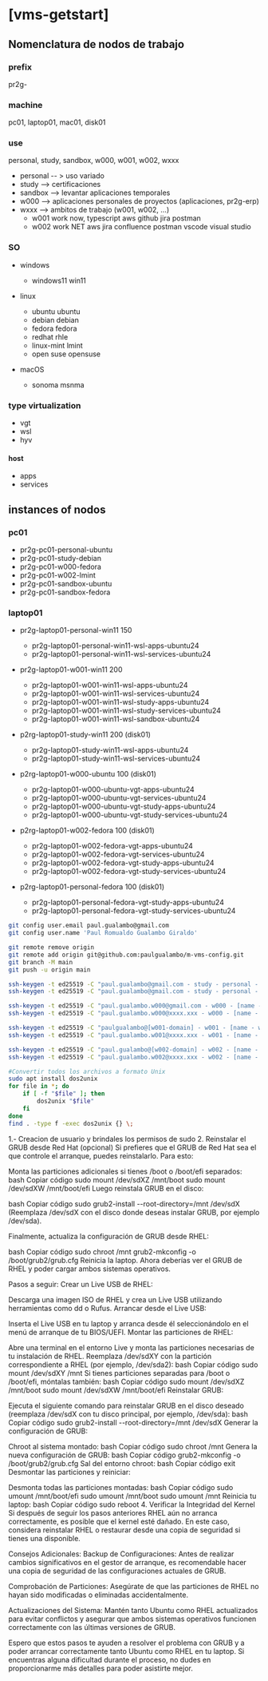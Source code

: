# [vms-getstart]

## Nomenclatura de nodos de trabajo

### prefix

pr2g-

### machine

pc01, laptop01, mac01, disk01

### use

personal, study, sandbox, w000, w001, w002, wxxx
- personal -- > uso variado
- study --> certificaciones
- sandbox --> levantar aplicaciones temporales
- w000 --> aplicaciones personales de proyectos (aplicaciones, pr2g-erp)
- wxxx --> ambitos de trabajo (w001, w002, ...)
  - w001 work now, typescript aws github jira postman
  - w002 work NET aws jira confluence postman vscode visual studio 

### SO

- windows
  - windows11 win11

- linux
  - ubuntu      ubuntu
  - debian      debian
  - fedora      fedora
  - redhat      rhle
  - linux-mint  lmint
  - open suse   opensuse

- macOS
  - sonoma   msnma  

### type virtualization

- vgt
- wsl
- hyv

#### host

- apps
- services

## instances of nodos

### pc01

- pr2g-pc01-personal-ubuntu
- pr2g-pc01-study-debian
- pr2g-pc01-w000-fedora
- pr2g-pc01-w002-lmint
- pr2g-pc01-sandbox-ubuntu
- pr2g-pc01-sandbox-fedora

### laptop01

- pr2g-laptop01-personal-win11      150
    - pr2g-laptop01-personal-win11-wsl-apps-ubuntu24
    - pr2g-laptop01-personal-win11-wsl-services-ubuntu24

- pr2g-laptop01-w001-win11          200
    - pr2g-laptop01-w001-win11-wsl-apps-ubuntu24
    - pr2g-laptop01-w001-win11-wsl-services-ubuntu24
    - pr2g-laptop01-w001-win11-wsl-study-apps-ubuntu24
    - pr2g-laptop01-w001-win11-wsl-study-services-ubuntu24
    - pr2g-laptop01-w001-win11-wsl-sandbox-ubuntu24

- p2rg-laptop01-study-win11         200 (disk01)
    - pr2g-laptop01-study-win11-wsl-apps-ubuntu24
    - pr2g-laptop01-study-win11-wsl-services-ubuntu24

- p2rg-laptop01-w000-ubuntu         100 (disk01)
    - pr2g-laptop01-w000-ubuntu-vgt-apps-ubuntu24
    - pr2g-laptop01-w000-ubuntu-vgt-services-ubuntu24
    - pr2g-laptop01-w000-ubuntu-vgt-study-apps-ubuntu24
    - pr2g-laptop01-w000-ubuntu-vgt-study-services-ubuntu24

- p2rg-laptop01-w002-fedora         100 (disk01)
    - pr2g-laptop01-w002-fedora-vgt-apps-ubuntu24
    - pr2g-laptop01-w002-fedora-vgt-services-ubuntu24
    - pr2g-laptop01-w002-fedora-vgt-study-apps-ubuntu24
    - pr2g-laptop01-w002-fedora-vgt-study-services-ubuntu24

- p2rg-laptop01-personal-fedora     100 (disk01)
    - pr2g-laptop01-personal-fedora-vgt-study-apps-ubuntu24
    - pr2g-laptop01-personal-fedora-vgt-study-services-ubuntu24

```sh
git config user.email paul.gualambo@gmail.com
git config user.name 'Paul Romualdo Gualambo Giraldo'

git remote remove origin
git remote add origin git@github.com:paulgualambo/m-vms-config.git
git branch -M main
git push -u origin main

ssh-keygen -t ed25519 -C "paul.gualambo@gmail.com - study - personal - sandbox" -f 'c:/Users/paul/.ssh/paul-study-personal-sandbox-id-key_ed25519'
ssh-keygen -t ed25519 -C "paul.gualambo@gmail.com - study - personal - sandbox" -f '/home/paul/.ssh/p2rg-study-personal-sandbox-id-key_ed25519'

ssh-keygen -t ed25519 -C "paul.gualambo.w000@gmail.com - w000 - [name - w000]" -f 'c:/Users/paul/.ssh/paul-w000-id-key_ed25519'
ssh-keygen -t ed25519 -C "paul.gualambo.w000@xxxx.xxx - w000 - [name - w000]" -f '/home/paul/.ssh/p2rg-w000-id-key_ed25519'

ssh-keygen -t ed25519 -C "paulgualambo@[w001-domain] - w001 - [name - w001]" -f 'c:/Users/paul/.ssh/paul-w001-id-key_ed25519'
ssh-keygen -t ed25519 -C "paul.gualambo.w001@xxxx.xxx - w001 - [name - w000]" -f '/home/paul/.ssh/p2rg-w001-id-key_ed25519'

ssh-keygen -t ed25519 -C "paul.gualambo@[w002-domain] - w002 - [name - w002]" -f 'c:/Users/paul/.ssh/paul-w002-id-key_ed25519'
ssh-keygen -t ed25519 -C "paul.gualambo.w002@xxxx.xxx - w002 - [name - w002]" -f '/home/paul/.ssh/p2rg-w002-id-key_ed25519'
```


```sh
#Convertir todos los archivos a formato Unix
sudo apt install dos2unix
for file in *; do
    if [ -f "$file" ]; then
        dos2unix "$file"
    fi
done
find . -type f -exec dos2unix {} \;
```

1.- Creacion de usuario y brindales los permisos de sudo
2. Reinstalar el GRUB desde Red Hat (opcional)
Si prefieres que el GRUB de Red Hat sea el que controle el arranque, puedes reinstalarlo. Para esto:

Monta las particiones adicionales si tienes /boot o /boot/efi separados:
bash
Copiar código
sudo mount /dev/sdXZ /mnt/boot
sudo mount /dev/sdXW /mnt/boot/efi
Luego reinstala GRUB en el disco:

bash
Copiar código
sudo grub2-install --root-directory=/mnt /dev/sdX
(Reemplaza /dev/sdX con el disco donde deseas instalar GRUB, por ejemplo /dev/sda).

Finalmente, actualiza la configuración de GRUB desde RHEL:

bash
Copiar código
sudo chroot /mnt
grub2-mkconfig -o /boot/grub2/grub.cfg
Reinicia la laptop. Ahora deberías ver el GRUB de RHEL y poder cargar ambos sistemas operativos.

Pasos a seguir:
Crear un Live USB de RHEL:

Descarga una imagen ISO de RHEL y crea un Live USB utilizando herramientas como dd o Rufus.
Arrancar desde el Live USB:

Inserta el Live USB en tu laptop y arranca desde él seleccionándolo en el menú de arranque de tu BIOS/UEFI.
Montar las particiones de RHEL:

Abre una terminal en el entorno Live y monta las particiones necesarias de tu instalación de RHEL. Reemplaza /dev/sdXY con la partición correspondiente a RHEL (por ejemplo, /dev/sda2):
bash
Copiar código
sudo mount /dev/sdXY /mnt
Si tienes particiones separadas para /boot o /boot/efi, móntalas también:
bash
Copiar código
sudo mount /dev/sdXZ /mnt/boot
sudo mount /dev/sdXW /mnt/boot/efi
Reinstalar GRUB:

Ejecuta el siguiente comando para reinstalar GRUB en el disco deseado (reemplaza /dev/sdX con tu disco principal, por ejemplo, /dev/sda):
bash
Copiar código
sudo grub2-install --root-directory=/mnt /dev/sdX
Generar la configuración de GRUB:

Chroot al sistema montado:
bash
Copiar código
sudo chroot /mnt
Genera la nueva configuración de GRUB:
bash
Copiar código
grub2-mkconfig -o /boot/grub2/grub.cfg
Sal del entorno chroot:
bash
Copiar código
exit
Desmontar las particiones y reiniciar:

Desmonta todas las particiones montadas:
bash
Copiar código
sudo umount /mnt/boot/efi
sudo umount /mnt/boot
sudo umount /mnt
Reinicia tu laptop:
bash
Copiar código
sudo reboot
4. Verificar la Integridad del Kernel
Si después de seguir los pasos anteriores RHEL aún no arranca correctamente, es posible que el kernel esté dañado. En este caso, considera reinstalar RHEL o restaurar desde una copia de seguridad si tienes una disponible.

Consejos Adicionales:
Backup de Configuraciones: Antes de realizar cambios significativos en el gestor de arranque, es recomendable hacer una copia de seguridad de las configuraciones actuales de GRUB.

Comprobación de Particiones: Asegúrate de que las particiones de RHEL no hayan sido modificadas o eliminadas accidentalmente.

Actualizaciones del Sistema: Mantén tanto Ubuntu como RHEL actualizados para evitar conflictos y asegurar que ambos sistemas operativos funcionen correctamente con las últimas versiones de GRUB.

Espero que estos pasos te ayuden a resolver el problema con GRUB y a poder arrancar correctamente tanto Ubuntu como RHEL en tu laptop. Si encuentras alguna dificultad durante el proceso, no dudes en proporcionarme más detalles para poder asistirte mejor.
